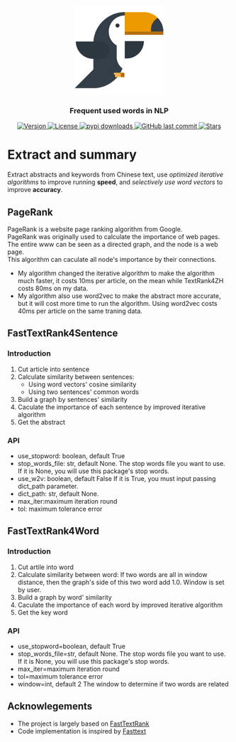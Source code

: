 
<p align="center">
    <img width="200" src="https://github.com/szj2ys/nlpwords/raw/master/nlpwords/datasets/resources/logo.png"/>
</p>

<h3 align="center">
    <p>Frequent used words in NLP</p>
</h3>


<p align="center">
    <a href="https://python.org/pypi/nlpwords">
        <img src="https://badge.fury.io/py/nlpwords.svg" alt="Version"/>
    </a>
    <a href="https://python.org/pypi/nlpwords">
        <img src="https://img.shields.io/pypi/l/nlpwords.svg?color=orange" alt="License"/>
    </a>
    <a href="https://python.org/pypi/nlpwords">
        <img src="https://img.shields.io/pypi/dm/nlpwords?color=blue" alt="pypi downloads"/>
    </a>
    <a href="https://python.org/pypi/nlpwords">
        <img src="https://img.shields.io/github/last-commit/szj2ys/nlpwords?color=blue" alt="GitHub last commit"/>
    </a>
    <a href="https://github.com/szj2ys/nlpwords">
        <img src="https://img.shields.io/github/stars/szj2ys/nlpwords?style=social" alt="Stars"/>
    </a>
</p>




# Extract and summary
Extract abstracts and keywords from Chinese text, use *optimized iterative algorithms* to improve running **speed**, and *selectively use word vectors* to improve **accuracy**.
## PageRank
PageRank is a website page ranking algorithm from Google.<br/>
PageRank was originally used to calculate the importance of web pages. The entire www can be seen as a directed graph, and the node is a web page.<br/>
This algorithm can caculate all node's importance by their connections.<br/>
* My algorithm changed the iterative algorithm to make the algorithm much faster, it costs 10ms per article, on the mean while TextRank4ZH costs 80ms on my data.<br/>
* My algorithm also use word2vec to make the abstract more accurate, but it will cost more time to run the algorithm. Using word2vec costs 40ms per article on the same traning data.

## FastTextRank4Sentence
### Introduction
1. Cut article into sentence
2. Calculate similarity between sentences:
   * Using word vectors' cosine similarity
   * Using two sentences' common words
3. Build a graph by sentences' similarity
4. Caculate the importance of each sentence by improved iterative algorithm
5. Get the abstract
### API
* use_stopword: boolean, default True
* stop_words_file: str, default None.
The stop words file you want to use. If it is None, you will use this package's stop words.
* use_w2v: boolean, default False
If it is True, you must input passing dict_path parameter.
* dict_path: str, default None.
* max_iter:maximum iteration round
* tol: maximum tolerance error

## FastTextRank4Word

### Introduction
1. Cut artile into word
2. Calculate similarity between word: 
   If two words are all in window distance, then the graph's side of this two word add 1.0. Window is set by user.
3. Build a graph by word' similarity
4. Caculate the importance of each word by improved iterative algorithm
5. Get the key word

### API
* use_stopword=boolean, default True
* stop_words_file=str, default None.
The stop words file you want to use. If it is None, you will use this package's stop words.
* max_iter=maximum iteration round
* tol=maximum tolerance error
* window=int, default 2
The window to determine if two words are related

## Acknowlegements
*   The project is largely based on [FastTextRank](https://github.com/ArtistScript/FastTextRank)
*   Code implementation is inspired by [Fasttext](https://github.com/facebookresearch/torchbeast)

